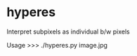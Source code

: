 hyperes
=======

Interpret subpixels as individual b/w pixels

Usage
    >>> ./hyperes.py image.jpg
